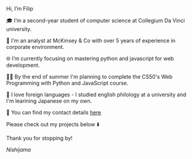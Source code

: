Hi, I’m Filip

🎓 I’m a second-year student of computer science at Collegium Da Vinci university.

👔 I'm an analyst at McKinsey & Co with over 5 years of experience in corporate environment.

🌐 I’m currently focusing on mastering python and javascript for web development.

👨‍💻 By the end of summer I'm planning to complete the CS50's Web Programming with Python and JavaScript course.

📙 I love foreign languages - I studied english philology at a university and I'm learining Japanese on my own.

📯 You can find my contact details [here](https://nishijama.github.io/AboutMe/)

Please check out my projects below ⬇️

Thank you for stopping by!

*Nishijama*



<!---
Nishijama/Nishijama is a ✨ special ✨ repository because its `README.md` (this file) appears on your GitHub profile.
You can click the Preview link to take a look at your changes.
--->
